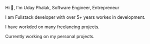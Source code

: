 Hi 👋, I'm Uday Phalak,
Software Engineer, Entrepreneur

I am Fullstack developer with over 5+ years workex in development.

I have workded on many freelancing projects.

Currently working on my personal projects.
